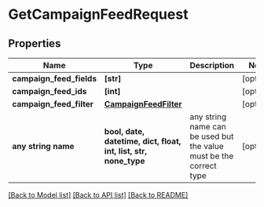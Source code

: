 # GetCampaignFeedRequest


## Properties
Name | Type | Description | Notes
------------ | ------------- | ------------- | -------------
**campaign_feed_fields** | **[str]** |  | [optional] 
**campaign_feed_ids** | **[int]** |  | [optional] 
**campaign_feed_filter** | [**CampaignFeedFilter**](CampaignFeedFilter.md) |  | [optional] 
**any string name** | **bool, date, datetime, dict, float, int, list, str, none_type** | any string name can be used but the value must be the correct type | [optional]

[[Back to Model list]](../README.md#documentation-for-models) [[Back to API list]](../README.md#documentation-for-api-endpoints) [[Back to README]](../README.md)


